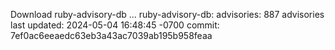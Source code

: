 Download ruby-advisory-db ...
ruby-advisory-db:
  advisories:	887 advisories
  last updated:	2024-05-04 16:48:45 -0700
  commit:	7ef0ac6eeaedc63eb3a43ac7039ab195b958feaa
